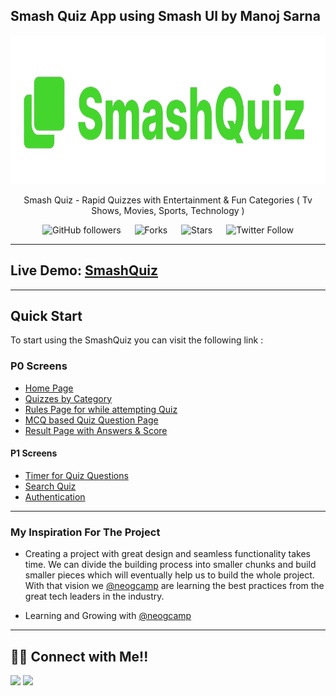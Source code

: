## Smash Quiz App using Smash UI by Manoj Sarna

<div align="center">

<img alt="badminton" src="/lib/assets/logo/logo.png" width="1048px" height="238px" />

Smash Quiz - Rapid Quizzes with Entertainment & Fun Categories ( Tv Shows, Movies, Sports, Technology ) 

![GitHub followers](https://img.shields.io/github/followers/manojsarna?style=social)
&emsp;
![Forks](https://img.shields.io/github/forks/manojsarna/manoj-smash-quiz)
&emsp;
![Stars](https://img.shields.io/github/forks/manojsarna/manoj-smash-quiz)
&emsp;
![Twitter Follow](https://img.shields.io/twitter/follow/manojsarnacom?style=social)

</div>

---

## Live Demo: [SmashQuiz](https://smashquiz.netlify.app/)

---

## Quick Start

To start using the SmashQuiz you can visit the following link : 

### P0 Screens

- [Home Page](https://smashquiz.netlify.app/)
- [Quizzes by Category](https://smashquiz.netlify.app/lib/components/category/tvshows/tvshows)
- [Rules Page for while attempting Quiz](https://smashquiz.netlify.app/lib/components/rules/rules)
- [MCQ based Quiz Question Page](https://smashquiz.netlify.app/lib/components/questions/questions)
- [Result Page with Answers & Score](https://smashquiz.netlify.app/lib/components/result/result)

#### P1 Screens

- [Timer for Quiz Questions](https://smashquiz.netlify.app/lib/components/questions/questions)
- [Search Quiz](https://smashquiz.netlify.app/)
- [Authentication](https://smashquiz.netlify.app/lib/components/auth/auth.html)

---
### My Inspiration For The Project

- Creating a project with great design and seamless functionality takes time. We can divide the building process into smaller chunks and build smaller pieces which will eventually help us to build the whole project. With that vision we [@neogcamp](https://twitter.com/neogcamp) are learning the best practices from the great tech leaders in the industry.

- Learning and Growing with [@neogcamp](https://twitter.com/neogcamp)

---

## 👨‍💻 Connect with Me!!

<a href="https://twitter.com/manojsarnacom"><img src="https://img.shields.io/badge/Twitter-1DA1F2?style=for-the-badge&logo=twitter&logoColor=white"/></a>
<a href="https://www.linkedin.com/in/manojsarna/"><img src="https://img.shields.io/badge/LinkedIn-0077B5?style=for-the-badge&logo=linkedin&logoColor=white"/></a>
